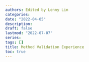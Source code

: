 ```yaml
---
authors: Edited by Lenny Lin
categories: 
date: "2022-04-05"
description: 
draft: false
lastmod: "2022-07-07"
series: 
tags: []
title: Method Validation Experience
toc: true
---
```




<!--more-->

